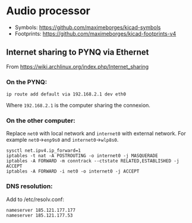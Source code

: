 # Audio processor

- Symbols: https://github.com/maximeborges/kicad-symbols
- Footprints: https://github.com/maximeborges/kicad-footprints-v4

## Internet sharing to PYNQ via Ethernet

From https://wiki.archlinux.org/index.php/Internet_sharing

### On the PYNQ:
  
    ip route add default via 192.168.2.1 dev eth0

Where `192.168.2.1` is the computer sharing the connexion.

### On the other computer:

Replace `net0` with local network and `internet0` with external network. For example `net0`->`enp9s0` and `internet0`->`wlp8s0`.

    sysctl net.ipv4.ip_forward=1
    iptables -t nat -A POSTROUTING -o internet0 -j MASQUERADE
    iptables -A FORWARD -m conntrack --ctstate RELATED,ESTABLISHED -j ACCEPT
    iptables -A FORWARD -i net0 -o internet0 -j ACCEPT

### DNS resolution:
Add to /etc/resolv.conf:

    nameserver 185.121.177.177
    nameserver 185.121.177.53
